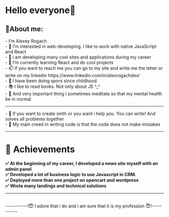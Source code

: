 <h1>Hello everyone👋</h1> 
        <h2>🚀About me:</h2>
- I’m Alexey Rogach
<br>
- 🤩 I’m interested in web-developing. I like to work with native JavaScript and React
<br>
- 🥳 i am developing many cool sites and applications during my career
<br>
- 🌱 I’m currently learning React and do cool projects
<br>
- 📫 if you want to reach me you can go to my site and write me the letter
or write on my linkedin https://www.linkedin.com/in/alexrogachdev/<br>
- 💪 I have been doing spors since childhood<br>
- 📚 I like to read books. Not only about JS ^_^<br>
- 🧘 And very important thing i sometimes meditate so that my mental health be in normal
<br>
<hr>
- 🧠 if you want to create smth or you want i help you. You can write! And solves all problems together<br>
- 👑 My main creed in writing code is that the code does not make mistakes
<hr>
<h1>🏅 Achievements</h1>
<b>✅ At the beginning of my career, I developed a news site myself with an admin panel</b><br>
<b>✅ Developed a lot of business logic to use Javascript in CRM.</b><br>
<b>✅ Deployed more than one project on opencart and wordpress</b><br>
<b>✅ Wrote many landings and technical solutions</b> 

<hr>
<br>
-----------!😇 I adore that i do and i am sure that it is my profession 😇!-----------
<!---
AlexDotRogach/AlexDotRogach is a ✨ special ✨ repository because its `README.md` (this file) appears on your GitHub profile.
You can click the Preview link to take a look at your changes.
--->
